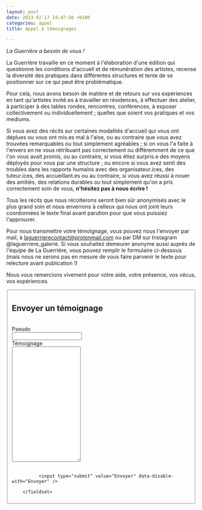 ```yaml
---
layout: post
date: 2023-02-17 14:47:50 +0100
categories: appel
title: Appel à témoignages

---
```

_La Guerrière a besoin de vous !_

La Guerrière travaille en ce moment à l'élaboration d'une édition qui questionne les conditions d'accueil et de rémunération des artistes, recense la diversité des pratiques dans différentes structures et tente de se positionner sur ce qui peut être problématique.

Pour cela, nous avons besoin de matière et de retours sur vos expériences en tant qu'artistes invité.es à travailler en résidences, à effectuer des atelier, à participer à des tables rondes, rencontres, conférences, à exposer collectivement ou individuellement ; quelles que soient vos pratiques et vos mediums.

Si vous avez des récits sur certaines modalités d'accueil qui vous ont déplues ou vous ont mis.es mal à l'aise, ou au contraire que vous avez trouvées remarquables ou tout simplement agréables ; si on vous l'a faite à l'envers en ne vous rétribuant pas correctement ou différemment de ce que l'on vous avait promis, ou au contraire, si vous étiez surpris.e des moyens déployés pour vous par une structure ; ou encore si vous avez senti des troubles dans les rapports humains avec des organisateur.ices, des tuteur.ices, des accueillant.es ou au contraire, si vous avez réussi à nouer des amitiés, des relations durables ou tout simplement qu'on a pris correctement soin de vous, **n'hésitez pas à nous écrire !**

Tous les récits que nous récolterons seront bien sûr anonymisés avec le plus grand soin et nous enverrons à celleux qui nous ont joint leurs coordonnées le texte final avant parution pour que vous puissiez l'approuver. 

Pour nous transmettre votre témoignage, vous pouvez nous l'envoyer par mail, à laguerrierecontact@protonmail.com ou par DM sur Instagram @laguerriere_galerie. Si vous souhaitez demeurer anonyme aussi auprès de l'équipe de La Guerrière, vous pouvez remplir le formulaire ci-dessous (mais nous ne serons pas en mesure de vous faire parvenir le texte pour relecture avant publication !)

Nous vous remercions vivement pour votre aide, votre présence, vos vécus, vos expériences.

<form target="_self" enctype="multipart/form-data" action="https://formkeep.com/f/c7772940135c" accept-charset="UTF-8" method="post">
          <fieldset>
            <h2>Envoyer un témoignage</h2>
            <br>
              <div id="Pseudo__div">
                    <label title="required" for="Pseudo">Pseudo</label><br>
                    <input type="text" name="Pseudo" id="Pseudo" required="required" />
              </div>
              <div id="T_moignage__div">
                    <label title="required" for="T_moignage">Témoignage</label><br>
                    <textarea name="Témoignage" id="T_moignage" required="required" col="30" rows="20">
                    </textarea>
               </div>
          <br>
          <input type="hidden" name="g-recaptcha-response" id="g-recaptcha-response" value="" autocomplete="off" />

              <input type="submit" value="Envoyer" data-disable-with="Envoyer" />

        </fieldset>
</form>
